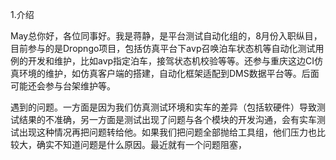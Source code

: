 1.介绍

May总你好，各位同事好。我是蒋静，是平台测试自动化组的，8月份入职纵目，目前参与的是Dropngo项目，包括仿真平台下avp召唤泊车状态机等自动化测试用例的开发和维护，比如avp指定泊车，接驾状态机校验等等。还参与重庆这边CI仿真环境的维护，如仿真客户端的搭建，自动化框架适配到DMS数据平台等。后面可能还会参与台架维护等。

遇到的问题。一方面是因为我们仿真测试环境和实车的差异（包括软硬件）导致测试结果的不准确，另一方面是测试出现了问题与各个模块的开发沟通，会有实车测试出现这种情况再把问题转给他。如果我们把问题全部抛给工具组，他们压力也比较大，确实不知道问题是什么原因。最近就有一个问题阻塞，



